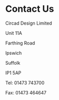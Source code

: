 # Contact Us

Circad Design Limited

Unit 11A

Farthing Road

Ipswich

Suffolk

IP1 5AP



Tel: 01473 743700

Fax: 01473 464647

